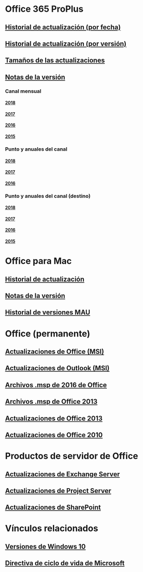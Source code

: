 # Office 365 ProPlus
## [Historial de actualización (por fecha)](update-history-office365-proplus-by-date.md)
## [Historial de actualización (por versión)](update-history-office365-proplus-by-version.md)
## [Tamaños de las actualizaciones](download-sizes-office365-proplus-updates.md)

## [Notas de la versión](release-notes-office365-proplus.md)

### Canal mensual
#### [2018](monthly-channel-2018.md)
#### [2017](monthly-channel-2017.md)
#### [2016](monthly-channel-2016.md)
#### [2015](monthly-channel-2015.md)

### Punto y anuales del canal
#### [2018](semi-annual-channel-2018.md)
#### [2017](semi-annual-channel-2017.md)
#### [2016](semi-annual-channel-2016.md)

### Punto y anuales del canal (destino)
#### [2018](semi-annual-channel-targeted-2018.md)
#### [2017](semi-annual-channel-targeted-2017.md)
#### [2016](semi-annual-channel-targeted-2016.md)
#### [2015](semi-annual-channel-targeted-2015.md)

# Office para Mac
## [Historial de actualización](update-history-office-for-mac.md)
## [Notas de la versión](release-notes-office-for-mac.md)
## [Historial de versiones MAU](release-history-microsoft-autoupdate.md)

# Office (permanente)
## [Actualizaciones de Office (MSI)](office-updates-msi.md)
## [Actualizaciones de Outlook (MSI)](outlook-updates-msi.md)
## [Archivos .msp de 2016 de Office](msp-files-office-2016.md)
## [Archivos .msp de Office 2013](msp-files-office-2013.md)
## [Actualizaciones de Office 2013](update-history-office-2013.md)
## [Actualizaciones de Office 2010](update-history-office-2010-click-to-run.md)

# Productos de servidor de Office
## [Actualizaciones de Exchange Server](https://technet.microsoft.com/library/hh135098(v=exchg.150).aspx)
## [Actualizaciones de Project Server](project-server-updates.md)
## [Actualizaciones de SharePoint](sharepoint-updates.md)

# Vínculos relacionados
## [Versiones de Windows 10](https://www.microsoft.com/itpro/windows-10/release-information)
## [Directiva de ciclo de vida de Microsoft](https://support.microsoft.com/lifecycle)


